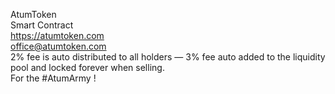 AtumToken<br>
Smart Contract <br>
https://atumtoken.com<br>
office@atumtoken.com<br>
2% fee is auto distributed to all holders — 3% fee auto added to the liquidity pool and locked forever when selling.<br>
For the #AtumArmy !
